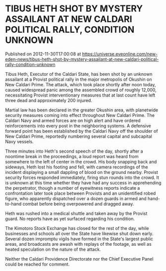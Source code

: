 # TIBUS HETH SHOT BY MYSTERY ASSAILANT AT NEW CALDARI POLITICAL RALLY, CONDITION UNKNOWN
Published on 2012-11-30T17:00:08 at https://universe.eveonline.com/new-eden-news/tibus-heth-shot-by-mystery-assailant-at-new-caldari-political-rally-condition-unknown

Tibus Heth, Executor of the Caldari State, has been shot by an unknown assailant at a Provist political rally in the major metropolis of Okushin on New Caldari Prime. The attack, which took place shortly after noon today, caused widespread panic among the assembled crowd of roughly 12,000, necessitating Provist interventionary measures that at last count have left three dead and approximately 200 injured.

Martial law has been declared in the greater Okushin area, with planetwide security measures coming into effect throughout New Caldari Prime. The Caldari Navy and armed forces are on high alert and have ordered reinforcements into every post in the neighboring systems. A defensive forward point has been established by the Caldari Navy off the shoulder of New Caldari Prime, reportedly numbering several capital and subcapital Navy vessels.

Three minutes into Heth's second speech of the day, shortly after a noontime break in the proceedings, a loud report was heard from somewhere to the left of center in the crowd. His body snapping back and sideways, Heth lost his footing and fell, with camera recordings of the incident displaying a small dappling of blood on the ground nearby. Provist security forces responded immediately, firing stun rounds into the crowd. It is unknown at this time whether they have had any success in apprehending the perpetrator, though a number of eyewitness reports indicate a confrontation later took place between Provists and an unidentified robed figure, who apparently dispatched over a dozen guards in armed and hand-to-hand combat before being overpowered and dragged away.

Heth was rushed into a medical shuttle and taken away by the Provist guard. No reports have as yet surfaced regarding his condition.

The Kimotoro Stock Exchange has closed for the rest of the day, while businesses and schools all over the State have likewise shut down early. Several dozen impromptu vigils have formed in the State's largest public areas, and broadcasts are awash with replays of the footage, as well as heated speculation on the nature of the attack.

Neither the Caldari Providence Directorate nor the Chief Executive Panel could be reached for comment.
